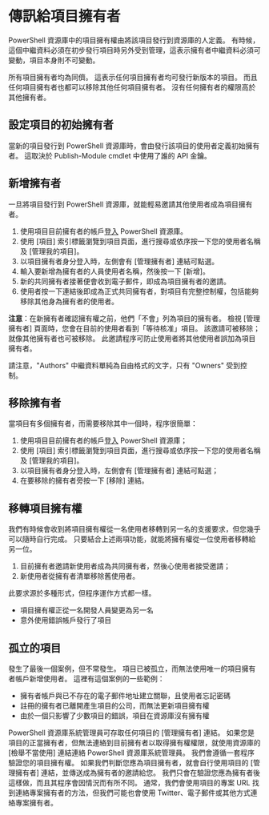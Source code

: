 # 傳訊給項目擁有者

PowerShell 資源庫中的項目擁有權由將該項目發行到資源庫的人定義。
有時候，這個中繼資料必須在初步發行項目時另外受到管理，這表示擁有者中繼資料必須可變動，項目本身則不可變動。

所有項目擁有者均為同儕。 這表示任何項目擁有者均可發行新版本的項目。 而且任何項目擁有者也都可以移除其他任何項目擁有者。 沒有任何擁有者的權限高於其他擁有者。  

## 設定項目的初始擁有者 

當新的項目發行到 PowerShell 資源庫時，會由發行該項目的使用者定義初始擁有者。 這取決於 Publish-Module cmdlet 中使用了誰的 API 金鑰。

## 新增擁有者

一旦將項目發行到 PowerShell 資源庫，就能輕易邀請其他使用者成為項目擁有者。

1. 使用項目目前擁有者的帳戶[登入](https://powershellgallery.com/users/account/LogOn) PowerShell 資源庫。
2. 使用 [項目] 索引標籤瀏覽到項目頁面，進行搜尋或依序按一下您的使用者名稱及 [管理我的項目][](https://www.powershellgallery.com/account/Packages)。
3. 以項目擁有者身分登入時，左側會有 [管理擁有者] 連結可點選。
4. 輸入要新增為擁有者的人員使用者名稱，然後按一下 [新增]。
5. 新的共同擁有者接著便會收到電子郵件，即成為項目擁有者的邀請。
6. 使用者按一下連結後即成為正式共同擁有者，對項目有完整控制權，包括能夠移除其他身為擁有者的使用者。

**注意**：在新擁有者確認擁有權之前，他們「不會」列為項目的擁有者。
檢視 [管理擁有者] 頁面時，您會在目前的使用者看到「等待核准」項目。
該邀請可被移除；就像其他擁有者也可被移除。
此邀請程序可防止使用者將其他使用者誤加為項目擁有者。

請注意，"Authors" 中繼資料單純為自由格式的文字，只有 "Owners" 受到控制。


## 移除擁有者
當項目有多個擁有者，而需要移除其中一個時，程序很簡單：

1. 使用項目目前擁有者的帳戶[登入](https://powershellgallery.com/users/account/LogOn) PowerShell 資源庫；
2. 使用 [項目] 索引標籤瀏覽到項目頁面，進行搜尋或依序按一下您的使用者名稱及 [管理我的項目][](https://www.powershellgallery.com/account/Packages)。
3. 以項目擁有者身分登入時，左側會有 [管理擁有者] 連結可點選；
4. 在要移除的擁有者旁按一下 [移除] 連結。



## 移轉項目擁有權
我們有時候會收到將項目擁有權從一名使用者移轉到另一名的支援要求，但您幾乎可以隨時自行完成。
只要結合上述兩項功能，就能將擁有權從一位使用者移轉給另一位。

1. 目前擁有者邀請新使用者成為共同擁有者，然後心使用者接受邀請；
2. 新使用者從擁有者清單移除舊使用者。

此要求源於多種形式，但程序運作方式都一樣。

* 項目擁有權正從一名開發人員變更為另一名
* 意外使用錯誤帳戶發行了項目


## 孤立的項目
發生了最後一個案例，但不常發生。
項目已被孤立，而無法使用唯一的項目擁有者帳戶新增使用者。
這裡有這個案例的一些範例：

* 擁有者帳戶與已不存在的電子郵件地址建立關聯，且使用者忘記密碼
* 註冊的擁有者已離開產生項目的公司，而無法更新項目擁有權
* 由於一個只影響了少數項目的錯誤，項目在資源庫沒有擁有權

PowerShell 資源庫系統管理員可存取任何項目的 [管理擁有者] 連結。
如果您是項目的正當擁有者，但無法連絡到目前擁有者以取得擁有權權限，就使用資源庫的 [檢舉不當使用] 連結連絡 PowerShell 資源庫系統管理員。
我們會遵循一套程序驗證您的項目擁有權。
如果我們判斷您應為項目擁有者，就會自行使用項目的 [管理擁有者] 連結，並傳送成為擁有者的邀請給您。
我們只會在驗證您應為擁有者後這樣做，而且其程序會因情況而有所不同。
通常，我們會使用項目的專案 URL 找到連絡專案擁有者的方法，但我們可能也會使用 Twitter、電子郵件或其他方式連絡專案擁有者。

<!--HONumber=Aug16_HO3-->


